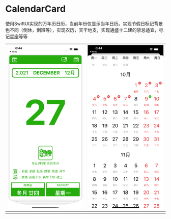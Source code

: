 # CalendarCard

使用SwiftUI实现的万年历日历，当前年份仅显示当年日历。实现节假日标记背景色不同（倒休，倒班等），实现农历，天干地支，实现通盛十二建的禁忌适宜，标记星座等等

| ![](Image/1.png) | ![](Image/2.png) |
| ---------------- | ---------------- |
|                  |                  |



## 